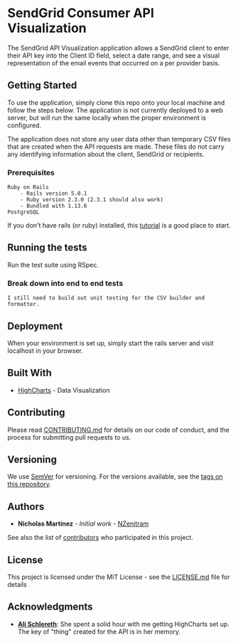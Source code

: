 # SendGrid Consumer API Visualization

The SendGrid API Visualization application allows a SendGrid client to enter their API key into the Client ID field, select a date range, and see a visual representation of the email events that occurred on a per provider basis.

## Getting Started

To use the application, simply clone this repo onto your local machine and follow the steps below. The application is not currently deployed to a web server, but will run the same locally when the proper environment is configured.

The application does not store any user data other than temporary CSV files that are created when the API requests are made. These files do not carry any identifying information about the client, SendGrid or recipients.

### Prerequisites

```
Ruby on Rails
	- Rails version 5.0.1
	- Ruby version 2.3.0 (2.3.1 should also work)
	- Bundled with 1.13.6
PostgreSQL
```

If you don't have rails (or ruby) installed, this [tutorial](http://docs.railsbridge.org/intro-to-rails/) is a good place to start.

## Running the tests

Run the test suite using RSpec. 

### Break down into end to end tests

```
I still need to build out unit testing for the CSV builder and formatter.
```

## Deployment

When your environment is set up, simply start the rails server and visit localhost in your browser.

## Built With

* [HighCharts](http://www.highcharts.com/) - Data Visualization

## Contributing

Please read [CONTRIBUTING.md](https://gist.github.com/PurpleBooth/b24679402957c63ec426) for details on our code of conduct, and the process for submitting pull requests to us.

## Versioning

We use [SemVer](http://semver.org/) for versioning. For the versions available, see the [tags on this repository](https://github.com/your/project/tags).

## Authors

* **Nicholas Martinez** - *Initial work* - [NZenitram](https://github.com/NZenitram)

See also the list of [contributors](https://github.com/your/project/contributors) who participated in this project.

## License

This project is licensed under the MIT License - see the [LICENSE.md](LICENSE.md) file for details

## Acknowledgments

* [**Ali Schlereth**](https://github.com/AliSchlereth):
   She spent a solid hour with me getting HighCharts set up. The key of "thing" created for the API is in her memory.
